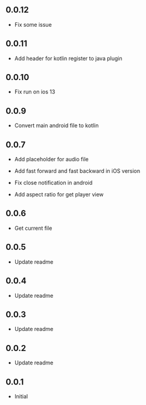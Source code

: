 ## 0.0.12

* Fix some issue

## 0.0.11

* Add header for kotlin register to java plugin

## 0.0.10

* Fix run on ios 13

## 0.0.9

* Convert main android file to kotlin

## 0.0.7

* Add placeholder for audio file

* Add fast forward and fast backward in iOS version

* Fix close notification in android

* Add aspect ratio for get player view 

## 0.0.6

* Get current file

## 0.0.5

* Update readme


## 0.0.4

* Update readme


## 0.0.3

* Update readme


## 0.0.2

* Update readme


## 0.0.1

* Initial

